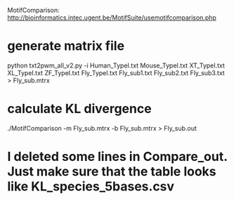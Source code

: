 MotifComparison: http://bioinformatics.intec.ugent.be/MotifSuite/usemotifcomparison.php

# generate matrix file
python txt2pwm_all_v2.py -i Human_TypeI.txt Mouse_TypeI.txt XT_TypeI.txt XL_TypeI.txt ZF_TypeI.txt Fly_TypeI.txt Fly_sub1.txt Fly_sub2.txt Fly_sub3.txt > Fly_sub.mtrx

# calculate KL divergence
./MotifComparison -m Fly_sub.mtrx -b Fly_sub.mtrx > Fly_sub.out

# I deleted some lines in Compare_out. Just make sure that the table looks like KL_species_5bases.csv